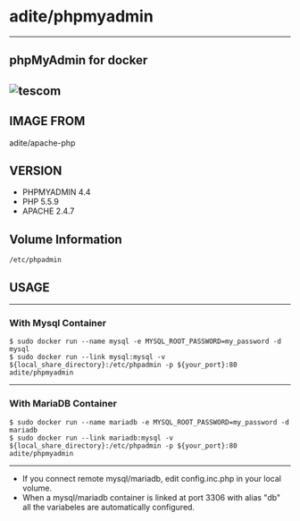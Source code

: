 # adite/phpmyadmin
---
## phpMyAdmin for docker
![tescom](https://en.gravatar.com/userimage/96759029/aa4308f795041de37cc2fedf0d1071ca?size=128)
---
## IMAGE FROM
adite/apache-php

## VERSION
* PHPMYADMIN 4.4
* PHP 5.5.9
* APACHE 2.4.7

## Volume Information
```shell
/etc/phpadmin
```

## USAGE
---
### With Mysql Container
```shell
$ sudo docker run --name mysql -e MYSQL_ROOT_PASSWORD=my_password -d mysql
$ sudo docker run --link mysql:mysql -v ${local_share_directory}:/etc/phpadmin -p ${your_port}:80 adite/phpmyadmin
```
---
### With MariaDB Container
```shell
$ sudo docker run --name mariadb -e MYSQL_ROOT_PASSWORD=my_password -d mariadb
$ sudo docker run --link mariadb:mysql -v ${local_share_directory}:/etc/phpadmin -p ${your_port}:80 adite/phpmyadmin
```
---
* If you connect remote mysql/mariadb, edit config.inc.php in your local volume.
* When a mysql/mariadb container is linked at port 3306 with alias "db" all the variabeles are automatically configured.
